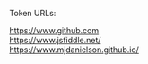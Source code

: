 Token URLs: 

https://www.github.com <br>
https://www.jsfiddle.net/ <br>
https://www.mjdanielson.github.io/
